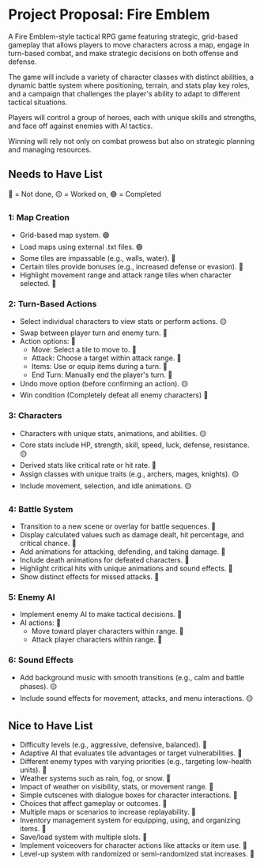 # Project Proposal: Fire Emblem 
A Fire Emblem-style tactical RPG game featuring strategic, grid-based gameplay that allows players to move characters across a map, engage in turn-based combat, and make strategic decisions on both offense and defense. 

The game will include a variety of character classes with distinct abilities, a dynamic battle system where positioning, terrain, and stats play key roles, and a campaign that challenges the player's ability to adapt to different tactical situations. 

Players will control a group of heroes, each with unique skills and strengths, and face off against enemies with AI tactics. 

Winning will rely not only on combat prowess but also on strategic planning and managing resources.

## Needs to Have List
🔴 = Not done, 🟡 = Worked on, 🟢 = Completed

### 1: Map Creation
- Grid-based map system. 🟢
- Load maps using external .txt files. 🟢
- Some tiles are impassable (e.g., walls, water). 🔴
- Certain tiles provide bonuses (e.g., increased defense or evasion). 🔴
- Highlight movement range and attack range tiles when character selected. 🔴

### 2: Turn-Based Actions
- Select individual characters to view stats or perform actions. 🟡
- Swap between player turn and enemy turn. 🔴
- Action options: 🔴
  - Move: Select a tile to move to. 🔴
  - Attack: Choose a target within attack range. 🔴
  - Items: Use or equip items during a turn. 🔴
  - End Turn: Manually end the player's turn. 🔴
- Undo move option (before confirming an action). 🟡
- Win condition (Completely defeat all enemy characters) 🔴

### 3: Characters
- Characters with unique stats, animations, and abilities. 🟡
- Core stats include HP, strength, skill, speed, luck, defense, resistance. 🟡
- Derived stats like critical rate or hit rate. 🔴
- Assign classes with unique traits (e.g., archers, mages, knights). 🟡
- Include movement, selection, and idle animations. 🟡

### 4: Battle System
- Transition to a new scene or overlay for battle sequences. 🔴
- Display calculated values such as damage dealt, hit percentage, and critical chance. 🔴
- Add animations for attacking, defending, and taking damage. 🔴
- Include death animations for defeated characters. 🔴 
- Highlight critical hits with unique animations and sound effects. 🔴
- Show distinct effects for missed attacks. 🔴

### 5: Enemy AI
- Implement enemy AI to make tactical decisions. 🔴
- AI actions: 🔴
  - Move toward player characters within range. 🔴
  - Attack player characters within range. 🔴

### 6: Sound Effects
- Add background music with smooth transitions (e.g., calm and battle phases). 🟡
- Include sound effects for movement, attacks, and menu interactions. 🟡

## Nice to Have List
- Difficulty levels (e.g., aggressive, defensive, balanced). 🔴
- Adaptive AI that evaluates tile advantages or target vulnerabilities. 🔴
- Different enemy types with varying priorities (e.g., targeting low-health units). 🔴
- Weather systems such as rain, fog, or snow. 🔴
- Impact of weather on visibility, stats, or movement range. 🔴
- Simple cutscenes with dialogue boxes for character interactions. 🔴
- Choices that affect gameplay or outcomes. 🔴
- Multiple maps or scenarios to increase replayability. 🔴
- Inventory management system for equipping, using, and organizing items. 🔴
- Save/load system with multiple slots. 🔴
- Implement voiceovers for character actions like attacks or item use. 🔴
- Level-up system with randomized or semi-randomized stat increases. 🔴